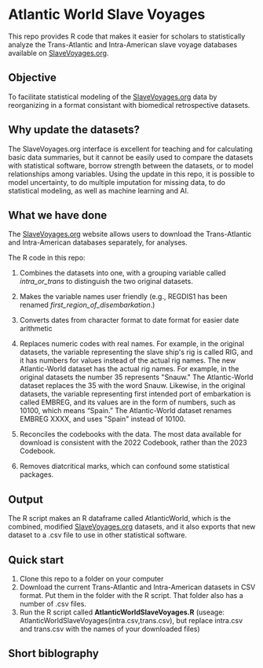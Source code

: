 # Atlantic World Slave Voyages

This repo provides R code that makes it easier for scholars to statistically analyze the Trans-Atlantic and Intra-American slave voyage databases available on [SlaveVoyages.org](https://www.slavevoyages.org).

## Objective

To facilitate statistical modeling of the [SlaveVoyages.org](https://www.slavevoyages.org) data by reorganizing in a format consistant with biomedical retrospective datasets.

## Why update the datasets?

The SlaveVoyages.org interface is excellent for teaching and for calculating basic data summaries, but it cannot be easily used to compare the datasets with statistical software, borrow strength between the datasets, or to model relationships among variables. Using the update in this repo, it is possible to model uncertainty, to do multiple imputation for missing data, to do statistical modeling, as well as machine learning and AI. 


## What we have done

The [SlaveVoyages.org](https://www.slavevoyages.org) website allows users to download the Trans-Atlantic and Intra-American databases separately, for analyses.

The R code in this repo:

1. Combines the datasets into one, with a grouping variable called _intra_or_trans_ to distinguish the two original datasets.
2. Makes the variable names user friendly (e.g., REGDIS1 has been renamed _first_region_of_disembarkation_.)
3. Converts dates from character format to date format for easier date arithmetic
4. Replaces numeric codes with real names. For example, in the original datasets, the variable representing the slave ship's rig is called RIG, and it has numbers for values instead of the actual rig names. The new Atlantic-World dataset has the actual rig names. For example, in the original datasets the number 35 represents "Snauw." The Atlantic-World dataset replaces the 35 with the word Snauw. Likewise, in the original datasets, the variable representing first intended port of embarkation is called EMBREG, and its values are in the form of numbers, such as 10100, which means “Spain.” The Atlantic-World dataset renames EMBREG XXXX, and uses "Spain" instead of 10100.

7. Reconciles the codebooks with the data. The most data available for download is consistent with the 2022 Codebook, rather than the 2023 Codebook. 
8. Removes diatcritical marks, which can confound some statistical packages.

## Output

The R script makes an R dataframe called AtlanticWorld, which is the combined, modified [SlaveVoyages.org](https://www.slavevoyages.org) datasets, and it also exports that new dataset to a .csv file to use in other statistical software.

## Quick start

1. Clone this repo to a folder on your computer
2. Download the current Trans-Atlantic and Intra-American datasets in CSV format. Put them in the folder with the R script. That folder also has a number of .csv files.
3. Run the R script called **AtlanticWorldSlaveVoyages.R** (useage: AtlanticWorldSlaveVoyages(intra.csv,trans.csv), but replace intra.csv and trans.csv with the names of your downloaded files)

## Short biblography

